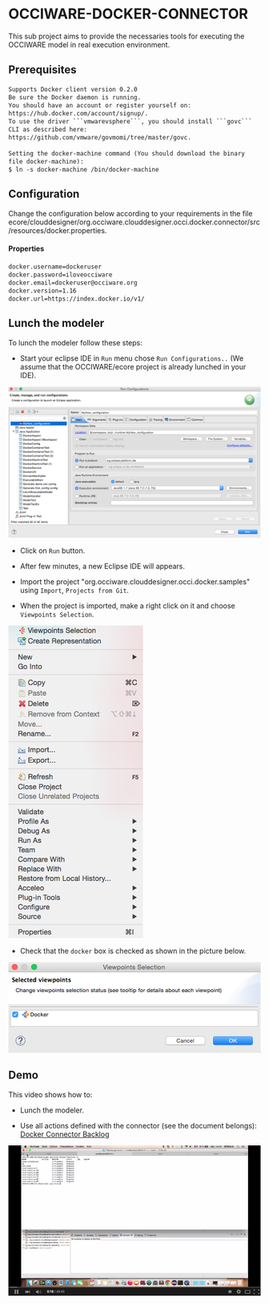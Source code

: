 OCCIWARE-DOCKER-CONNECTOR
=========================
This sub project aims to provide the necessaries tools for executing the OCCIWARE model in real execution environment.

Prerequisites
-------------
	Supports Docker client version 0.2.0
	Be sure the Docker daemon is running.
	You should have an account or register yourself on: https://hub.docker.com/account/signup/.
	To use the driver ```vmwarevsphere```, you should install ```govc``` CLI as described here: https://github.com/vmware/govmomi/tree/master/govc.
	
	Setting the docker-machine command (You should download the binary file docker-machine):
	$ ln -s docker-machine /bin/docker-machine
	

Configuration
-------------
Change the configuration below according to your requirements in the file ecore/clouddesigner/org.occiware.clouddesigner.occi.docker.connector/src/resources/docker.properties.

#### Properties
	docker.username=dockeruser
	docker.password=iloveocciware
	docker.email=dockeruser@occiware.org
	docker.version=1.16
	docker.url=https://index.docker.io/v1/
	

Lunch the modeler
----------------
To lunch the modeler follow these steps:

* Start your eclipse IDE in `Run` menu chose `Run Configurations..` (We assume that the OCCIWARE/ecore project is already lunched in your IDE).

![Run Configurations...](https://raw.githubusercontent.com/occiware/dev-tools/master/eclipse/images/run.png "Run Configurations...")

* Click on `Run` button.

* After few minutes, a new Eclipse IDE will appears.

* Import the project "org.occiware.clouddesigner.occi.docker.samples" using `Import`, `Projects from Git`.

* When the project is imported, make a right click on it and choose  `Viewpoints Selection`.

![Viewpoint Selections](https://raw.githubusercontent.com/occiware/dev-tools/master/eclipse/images/vs.png "Viewpoint Selections")

* Check that the `docker` box is checked as shown in the picture below.

![Viewpoint Selections](https://raw.githubusercontent.com/occiware/dev-tools/master/eclipse/images/view.png "Viewpoint Selections")

Demo
----
This video shows how to:

  * Lunch the modeler.
  
  * Use all actions defined with the connector (see the document belongs): [Docker Connector Backlog](https://docs.google.com/document/d/1X1DtfjoB8PehV69BcCt8jGXZN40UNc97wSc3lbg-Lr0/edit)
  
  [![Docker Modeler Demo](https://raw.githubusercontent.com/occiware/dev-tools/master/eclipse/images/docker-demo-youtube.png)](https://www.youtube.com/watch?v=2SZXi71L0qQ)
  